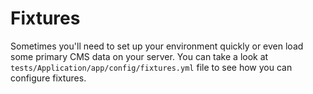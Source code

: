 # Fixtures

Sometimes you'll need to set up your environment quickly or even load 
some primary CMS data on your server. You can take a look at 
`tests/Application/app/config/fixtures.yml` file to see how you can configure fixtures.
